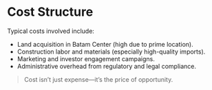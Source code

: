 # Cost Structure

Typical costs involved include:

- Land acquisition in Batam Center (high due to prime location).
- Construction labor and materials (especially high-quality imports).
- Marketing and investor engagement campaigns.
- Administrative overhead from regulatory and legal compliance.

> Cost isn’t just expense—it’s the price of opportunity.
